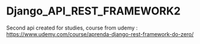 # Django_API_REST_FRAMEWORK2
Second api created for studies, course from udemy : https://www.udemy.com/course/aprenda-django-rest-framework-do-zero/
